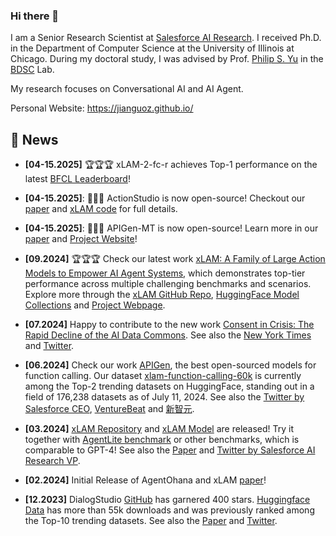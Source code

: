 ### Hi there 👋

I am a Senior Research Scientist at [Salesforce AI Research](https://www.salesforceairesearch.com/). I received Ph.D. in the Department of Computer Science at the University of Illinois at Chicago. During my doctoral study, I was advised by Prof. [Philip S. Yu](https://scholar.google.com/citations?user=D0lL1r0AAAAJ&hl=en) in the [BDSC](https://bdsc-uic.github.io/index.html) Lab.

My research focuses on Conversational AI and AI Agent. 
<!-- 
<a>

![image1](https://github.com/jianguoz/My-Github-Stats/blob/master/generated/overview.svg)
![image2](https://github.com/jianguoz/My-Github-Stats/blob/master/generated/languages.svg)
</a>
 -->
Personal Website: https://jianguoz.github.io/

## 🎉 News
- **[04-15.2025]** 🏆🏆🏆 xLAM-2-fc-r achieves Top-1 performance on the latest [BFCL Leaderboard](https://gorilla.cs.berkeley.edu/leaderboard.html)!
- **[04-15.2025]**: 🚀🚀🚀 ActionStudio is now open-source! Checkout our [paper](https://arxiv.org/abs/2503.22673) and [xLAM code](ActionStudio_README.md) for full details.
- **[04-15.2025]**: 📢📢📢 APIGen-MT is now open-source! Learn more in our [paper](https://arxiv.org/pdf/2504.03601) and [Project Website](https://apigen-mt.github.io/)!
- **[09.2024]** 🏆🏆🏆 Check our latest work [xLAM: A Family of Large Action Models to Empower AI Agent Systems](https://arxiv.org/abs/2409.03215), which demonstrates top-tier performance across multiple challenging benchmarks and scenarios. Explore more through the [xLAM GitHub Repo](https://t.co/iBAp3MgXGo), [HuggingFace Model Collections](https://huggingface.co/collections/Salesforce/xlam-models-65f00e2a0a63bbcd1c2dade4) and [Project Webpage](https://www.salesforceairesearch.com/projects/xlam-large-action-models).
- **[07.2024]** Happy to contribute to the new work [Consent in Crisis: The Rapid Decline of the AI Data Commons](https://www.dataprovenance.org/consent-in-crisis-paper). See also the [New York Times](https://www.nytimes.com/2024/07/19/technology/ai-data-restrictions.html) and [Twitter](https://x.com/JianguoZhang3/status/1814310784903909532). 
- **[06.2024]** Check our work [APIGen](https://apigen-pipeline.github.io/), the best open-sourced models for function calling. Our dataset [xlam-function-calling-60k](https://huggingface.co/datasets/Salesforce/xlam-function-calling-60k) is currently among the Top-2 trending datasets on HuggingFace, standing out in a field of 176,238 datasets as of July 11, 2024. See also the [Twitter by Salesforce CEO](https://x.com/Benioff/status/1808365628551844186), [VentureBeat](https://venturebeat.com/ai/salesforce-proves-less-is-more-xlam-1b-tiny-giant-beats-bigger-ai-models/) and [新智元](https://mp.weixin.qq.com/s/B3gyaGwzlQaUXyI8n7Rguw).

- **[03.2024]** [xLAM Repository](https://github.com/SalesforceAIResearch/xLAM) and [xLAM Model](https://huggingface.co/collections/Salesforce/xlam-models-65f00e2a0a63bbcd1c2dade4) are released! Try it together with [AgentLite benchmark](https://github.com/SalesforceAIResearch/AgentLite/tree/main/benchmark) or other benchmarks, which is comparable to GPT-4! See also the [Paper](https://arxiv.org/pdf/2402.15506) and [Twitter by Salesforce AI Research VP](https://x.com/CaimingXiong/status/1769778308659708316).
- **[02.2024]** Initial Release of AgentOhana and xLAM [paper](https://arxiv.org/abs/2402.15506)!
- **[12.2023]** DialogStudio [GitHub](https://github.com/salesforce/DialogStudio) has garnered 400 stars. [Huggingface Data](https://huggingface.co/datasets/Salesforce/dialogstudio) has more than 55k downloads and was previously ranked among the Top-10 trending datasets. See also the [Paper](https://arxiv.org/pdf/2307.10172) and [Twitter](https://x.com/Yampeleg/status/1683012386381242368).


<!--
**jianguoz/jianguoz** is a ✨ _special_ ✨ repository because its `README.md` (this file) appears on your GitHub profile.

Here are some ideas to get you started:

- 🔭 I’m currently working on ...
- 🌱 I’m currently learning ...
- 👯 I’m looking to collaborate on ...
- 🤔 I’m looking for help with ...
- 💬 Ask me about ...
- 📫 How to reach me: ...
- 😄 Pronouns: ...
- ⚡ Fun fact: ...
-->
